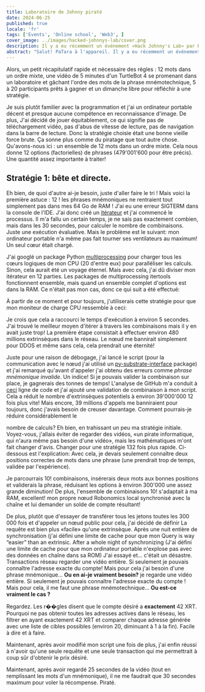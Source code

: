 ```yaml
---
title: Laboratoire de Johnny piraté
date: 2024-06-25
published: true
locale: 'fr'
tags: ['Events', 'Online school', 'Web3', ]
cover_image: ../images/hacked-johnnys-lab/cover.png
description: Il y a eu récemment un événement «Hack Johnny's Lab» par Robonomics et je crois l'avoir piraté d'une certaine manière! Mis à part la toute première tentative que j'ai perdue en raison d'une incompréhension des règles, j'ai gagné chaque tour auquel j'ai participé et voici une courte histoire «comment faire».
abstract: "Salut! PaTara à l'appareil. Il y a eu récemment un événement «Hack Johnny's Lab» par Robonomics et je crois l'avoir piraté d'une certaine manière! Mis à part la toute première tentative que j'ai perdue en raison d'une incompréhension des règles, j'ai gagné chaque tour auquel j'ai participé et voici une courte histoire «comment faire». "
---
```


Alors, un petit récapitulatif rapide et nécessaire des règles : 12 mots dans un ordre mixte, une vidéo de 5 minutes d'un TurtleBot 4 se promenant dans un laboratoire
et gâchant l'ordre des mots de la phrase mnémotechnique, 5 à 20 participants prêts à gagner et un dimanche libre pour réfléchir à une stratégie.

<rb-image zoom src="hacked-johnnys-lab/0.png" alt="Game Interface" />

Je suis plutôt familier avec la programmation et j'ai un ordinateur portable décent et presque aucune compétence en reconnaissance d'image. De plus, 
J'ai décidé de jouer équitablement, ce qui signifie pas de téléchargement vidéo, pas d'abus de vitesse de lecture, pas de navigation dans la barre de lecture. 
Donc la stratégie choisie était une bonne vieille force brute. Ça sonne plus comme du piratage que tout autre chose.
Qu'avons-nous ici : un ensemble de 12 mots dans un ordre mixte. Cela nous donne 12 options (factorielles) de phrases
(479'001'600 pour être précis). Une quantité assez importante à traiter!


## Stratégie 1: bête et directe.

Eh bien, de quoi d'autre ai-je besoin, juste d'aller faire le tri ! Mais voici la première astuce : 12 ! les phrases mnémoniques ne rentraient tout simplement pas dans
mes 64 Go de RAM ! J'ai eu une erreur SIGTERM dans la console de l'IDE.
J'ai donc créé un [itérateur](https://docs.python.org/3/library/itertools.html#itertools.permutations) et j'ai commencé le processus.
Il m'a fallu un certain temps, je ne sais pas exactement combien, mais dans les 30 secondes, pour calculer le nombre de combinaisons.
Juste une exécution évaluative. Mais le problème est le suivant: mon ordinateur portable n'a même pas fait tourner ses ventilateurs au maximum! Un seul cœur était chargé. 

J'ai googlé un package Python [multiprocessing](https://docs.python.org/3/library/multiprocessing.html) pour charger tous 
les cœurs logiques de mon CPU (20 d'entre eux) pour paralléliser les calculs. Sinon, cela aurait été un voyage éternel. 
Mais avec cela, j'ai dû diviser mon itérateur en 12 parties. Les packages de multiprocessing itertools fonctionnent ensemble, 
mais quand un ensemble complet d'options est dans la RAM. Ce n'était pas mon cas, donc ce qui suit a été effectué:

<rb-image zoom src="hacked-johnnys-lab/1.png" alt="Parallelizing"/>


À partir de ce moment et pour toujours, j'utiliserais cette stratégie pour que mon moniteur de charge CPU ressemble à ceci:

<rb-image zoom src="hacked-johnnys-lab/1_1.png" alt="CPU Load"/>


Je crois que cela a raccourci le temps d'exécution à environ 5 secondes. J'ai trouvé le meilleur moyen d'itérer à travers 
les combinaisons mais il y en avait juste trop! La première étape consistait à effectuer environ 480 millions 
extrinsèques dans le réseau. Le nœud me bannirait simplement pour DDOS et même sans cela, cela prendrait une éternité!

<rb-image zoom src="hacked-johnnys-lab/2.png" alt="1st Attempt"/>


Juste pour une raison de débogage, j'ai lancé le script (pour la communication avec le nœud j'ai utilisé un 
[py-substrate-interface](https://pypi.org/project/substrate-interface/1.0.3/) package) et j'ai remarqué qu'avant d'appeler 
j'ai obtenu des erreurs comme _phrase mnémonique invalide_. Un indice! Si je pouvais valider la combinaison sur place, 
je gagnerais des tonnes de temps! L'analyse de GitHub m'a conduit à 
[ceci](https://github.com/polkascan/py-substrate-interface/blob/master/substrateinterface/keypair.py#L170) 
ligne de code et j'ai ajouté une validation de combinaison à mon script. Cela a réduit le nombre d'extrinsèques potentiels à environ 39'000'000 12 fois plus vite!
Mais encore, 39 millions d'appels me banniraient pour toujours, donc j'avais besoin de creuser davantage. Comment pourrais-je réduire considérablement le

<rb-image zoom src="hacked-johnnys-lab/3.png" alt="2nd Attempt"/>


nombre de calculs? Eh bien, en trahissant un peu ma stratégie initiale. Voyez-vous, j'allais éviter de regarder des vidéos, 
«un pirate informatique, qui n'aura même pas besoin d'une vidéo», mais les mathématiques m'ont fait changer d'avis. Changer pour une stratégie 132 fois plus rapide. 
Ci-dessous est l'explication: 
Avec cela, je devais seulement connaître deux positions correctes de mots dans une phrase (une prendrait trop de temps, validée par l'expérience).

<rb-image zoom src="hacked-johnnys-lab/4.png" alt="2 Words Insertion"/>


Je parcourrais 10! combinaisons, insérerais deux mots aux bonnes positions et validerais la phrase, 
réduisant les options à environ 300'000 une assez grande diminution! De plus, l'ensemble de combinaisons 10! s'adaptait à ma RAM, excellent! 
mon propre nœud Robonomics local synchronisé avec la chaîne et lui demander un solde de compte résultant!

<rb-image zoom src="hacked-johnnys-lab/5.png" alt="3rd Attempt"/>


De plus, plutôt que d'essayer de transférer tous les jetons toutes les 300 000 fois et d'appeler un nœud public pour cela, j'ai décidé de définir
La requête est bien plus «facile» qu'une extrinsèque. Après une nuit entière de synchronisation (j'ai défini une limite de cache pour que mon 
Query is way “easier” than an extrinsic. After a whole night of synchronizing (J'ai défini une limite de cache pour que mon
ordinateur portable n'explose pas avec des données en chaîne dans sa ROM) J'ai essayé et... c'était un désastre. Transactions réseau
regarder une vidéo entière. Si seulement je pouvais connaître l'adresse exacte du compte! Mais pour cela j'ai besoin d'une phrase mnémonique... **Ou en ai-je vraiment besoin?** 
je regarde une vidéo entière. Si seulement je pouvais connaître l'adresse exacte du compte ! Mais pour cela, il me faut une phrase mnémotechnique… **Ou est-ce vraiment le cas ?**

Regardez. Les r��gles disent que le compte désiré a **exactement** 42 XRT. Pourquoi ne pas obtenir toutes les adresses actives dans le réseau,
les filtrer en ayant exactement 42 XRT et comparer chaque adresse générée avec une liste de cibles possibles 
(environ 20, diminuant à 1 à la fin). Facile à dire et à faire. 

Maintenant, après avoir modifié mon script une fois de plus, j'ai enfin réussi à n'avoir qu'une seule requête et une seule transaction qui me permettrait à coup sûr 
d'obtenir le prix désiré.

<rb-image zoom src="hacked-johnnys-lab/6.png" alt="4th Attempt"/>


Maintenant, après avoir regardé 25 secondes de la vidéo (tout en remplissant les mots d'un mnémonique), 
il ne me faudrait que 30 secondes maximum pour voler la récompense. Piraté.

<rb-image zoom src="hacked-johnnys-lab/7.png" alt="Discord Bot Notification"/>



